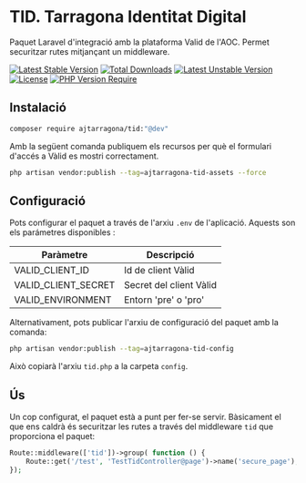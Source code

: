 # TID. Tarragona Identitat Digital
Paquet Laravel d'integració amb la plataforma Valid de l'AOC.
Permet securitzar rutes mitjançant un middleware.

[![Latest Stable Version](http://poser.pugx.org/ajtarragona/tid/v)](https://packagist.org/packages/ajtarragona/tid) 
[![Total Downloads](http://poser.pugx.org/ajtarragona/tid/downloads)](https://packagist.org/packages/ajtarragona/tid) 
[![Latest Unstable Version](http://poser.pugx.org/ajtarragona/tid/v/unstable)](https://packagist.org/packages/ajtarragona/tid) 
[![License](http://poser.pugx.org/ajtarragona/tid/license)](https://packagist.org/packages/ajtarragona/tid) 
[![PHP Version Require](http://poser.pugx.org/ajtarragona/tid/require/php)](https://packagist.org/packages/ajtarragona/tid)



## Instalació
```bash
composer require ajtarragona/tid:"@dev"
``` 

Amb la següent comanda publiquem els recursos per què el formulari d'accés a Vàlid es mostri correctament.
```bash
php artisan vendor:publish --tag=ajtarragona-tid-assets --force
```

## Configuració
Pots configurar el paquet a través de l'arxiu `.env` de l'aplicació. Aquests son els parámetres disponibles :

Paràmetre |  Descripció
--- | ---
VALID_CLIENT_ID | Id de client Vàlid 
VALID_CLIENT_SECRET | Secret del client Vàlid  
VALID_ENVIRONMENT | Entorn 'pre' o 'pro'  


Alternativament, pots publicar l'arxiu de configuració del paquet amb la comanda:

```bash
php artisan vendor:publish --tag=ajtarragona-tid-config
```

Això copiarà l'arxiu `tid.php` a la carpeta `config`.



## Ús
Un cop configurat, el paquet està a punt per fer-se servir.
Bàsicament el que ens caldrà és securitzar les rutes a través del middleware `tid` que proporciona el paquet:

```php
Route::middleware(['tid'])->group( function () {
    Route::get('/test', 'TestTidController@page')->name('secure_page');
});
```


